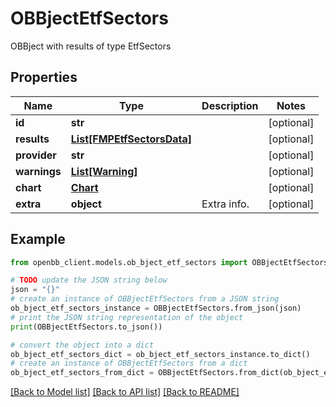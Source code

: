 # OBBjectEtfSectors

OBBject with results of type EtfSectors

## Properties

Name | Type | Description | Notes
------------ | ------------- | ------------- | -------------
**id** | **str** |  | [optional] 
**results** | [**List[FMPEtfSectorsData]**](FMPEtfSectorsData.md) |  | [optional] 
**provider** | **str** |  | [optional] 
**warnings** | [**List[Warning]**](Warning.md) |  | [optional] 
**chart** | [**Chart**](Chart.md) |  | [optional] 
**extra** | **object** | Extra info. | [optional] 

## Example

```python
from openbb_client.models.ob_bject_etf_sectors import OBBjectEtfSectors

# TODO update the JSON string below
json = "{}"
# create an instance of OBBjectEtfSectors from a JSON string
ob_bject_etf_sectors_instance = OBBjectEtfSectors.from_json(json)
# print the JSON string representation of the object
print(OBBjectEtfSectors.to_json())

# convert the object into a dict
ob_bject_etf_sectors_dict = ob_bject_etf_sectors_instance.to_dict()
# create an instance of OBBjectEtfSectors from a dict
ob_bject_etf_sectors_from_dict = OBBjectEtfSectors.from_dict(ob_bject_etf_sectors_dict)
```
[[Back to Model list]](../README.md#documentation-for-models) [[Back to API list]](../README.md#documentation-for-api-endpoints) [[Back to README]](../README.md)


